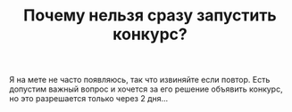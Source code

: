 ﻿---
title: "Почему нельзя сразу запустить конкурс?"
se.owner.user_id: 199437
se.owner.display_name: "pegoopik"
se.owner.link: "https://ru.meta.stackoverflow.com/users/199437/pegoopik"
se.link: "https://ru.meta.stackoverflow.com/questions/12516/%d0%9f%d0%be%d1%87%d0%b5%d0%bc%d1%83-%d0%bd%d0%b5%d0%bb%d1%8c%d0%b7%d1%8f-%d1%81%d1%80%d0%b0%d0%b7%d1%83-%d0%b7%d0%b0%d0%bf%d1%83%d1%81%d1%82%d0%b8%d1%82%d1%8c-%d0%ba%d0%be%d0%bd%d0%ba%d1%83%d1%80%d1%81"
se.question_id: 12516
se.post_type: question
---
<p>Я на мете не часто появляюсь, так что извиняйте если повтор.
Есть допустим важный вопрос и хочется за его решение объявить конкурс, но это разрешается только через 2 дня...</p>
